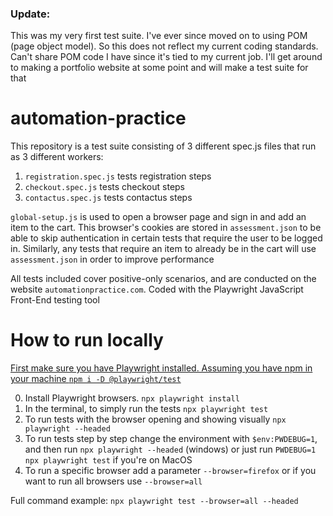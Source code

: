 
### Update:
This was my very first test suite. I've ever since moved on to using POM (page object model). So this does not reflect my current coding standards. Can't share POM code I have since it's tied to my current job. I'll get around to making a portfolio website at some point and will make a test suite for that

# automation-practice
This repository is a test suite consisting of 3 different spec.js files that run as 3 different workers:

1. `registration.spec.js` tests registration steps
2. `checkout.spec.js` tests checkout steps
3. `contactus.spec.js` tests contactus steps

`global-setup.js` is used to open a browser page and sign in and add an item to the cart. This browser's cookies are stored in `assessment.json` to be able to skip authentication in certain tests that require the user to be logged in. Similarly, any tests that require an item to already be in the cart will use `assessment.json` in order to improve performance

All tests included cover positive-only scenarios, and are conducted on the website `automationpractice.com`.
Coded with the Playwright JavaScript Front-End testing tool

# How to run locally

[First make sure you have Playwright installed. Assuming you have npm in your machine `npm i -D @playwright/test`](https://playwright.dev/docs/intro#installation)

0. Install Playwright browsers. `npx playwright install`
1. In the terminal, to simply run the tests `npx playwright test`
2. To run tests with the browser opening and showing visually `npx playwright --headed`
3. To run tests step by step change the environment with `$env:PWDEBUG=1`, and then run `npx playwright --headed` (windows) or just run `PWDEBUG=1 npx playwright test` if you're on MacOS
4. To run a specific browser add a parameter `--browser=firefox` or if you want to run all browsers use `--browser=all`

Full command example:
`npx playwright test --browser=all --headed`
